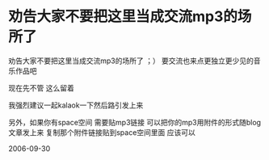 # 劝告大家不要把这里当成交流mp3的场所了

劝告大家不要把这里当成交流mp3的场所了 ；）
要交流也来点更独立更少见的音乐作品吧

现在先不管 这么留着

我强烈建议一起kalaok一下然后路引发上来

另外，如果你有space空间 需要贴mp3链接
可以把你的mp3用附件的形式随blog文章发上来
复制那个附件链接贴到space空间里面
应该可以

2006-09-30